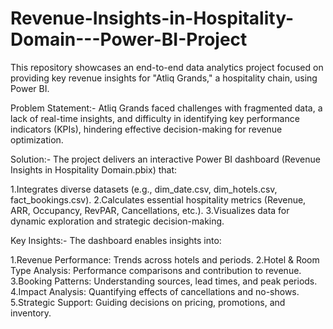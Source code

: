 # Revenue-Insights-in-Hospitality-Domain---Power-BI-Project

This repository showcases an end-to-end data analytics project focused on providing key revenue insights for "Atliq Grands," a hospitality chain, using Power BI.

Problem Statement:- 
Atliq Grands faced challenges with fragmented data, a lack of real-time insights, and difficulty in identifying key performance indicators (KPIs), hindering effective decision-making for revenue optimization.

Solution:- 
The project delivers an interactive Power BI dashboard (Revenue Insights in Hospitality Domain.pbix) that:

1.Integrates diverse datasets (e.g., dim_date.csv, dim_hotels.csv, fact_bookings.csv).
2.Calculates essential hospitality metrics (Revenue, ARR, Occupancy, RevPAR, Cancellations, etc.).
3.Visualizes data for dynamic exploration and strategic decision-making.

Key Insights:- 
The dashboard enables insights into:

1.Revenue Performance: Trends across hotels and periods.
2.Hotel & Room Type Analysis: Performance comparisons and contribution to revenue.
3.Booking Patterns: Understanding sources, lead times, and peak periods.
4.Impact Analysis: Quantifying effects of cancellations and no-shows.
5.Strategic Support: Guiding decisions on pricing, promotions, and inventory.
